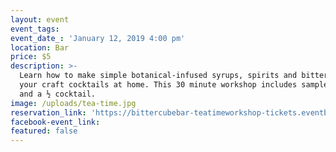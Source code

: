 ```yaml
---
layout: event
event_tags:
event_date_: 'January 12, 2019 4:00 pm'
location: Bar
price: $5
description: >-
  Learn how to make simple botanical-infused syrups, spirits and bitters for
  your craft cocktails at home. This 30 minute workshop includes sample tastings
  and a ½ cocktail.
image: /uploads/tea-time.jpg
reservation_link: 'https://bittercubebar-teatimeworkshop-tickets.eventbrite.com'
facebook-event_link:
featured: false
---
```


